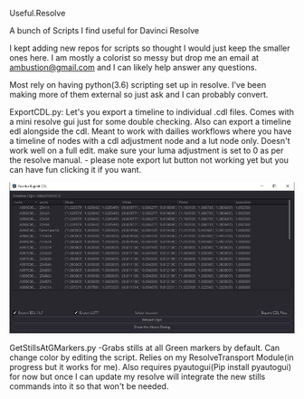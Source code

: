 Useful.Resolve

A bunch of Scripts I find useful for Davinci Resolve

I kept adding new repos for scripts so thought I would just keep the smaller ones here. I am mostly a colorist so messy but drop me an email at ambustion@gmail.com and I can likely help answer any questions.

Most rely on having python(3.6) scripting set up in resolve. I've been making more of them external so just ask and I can probably convert. 


ExportCDL.py:
Let's you export a timeline to individual .cdl files. Comes with a mini resolve gui just for some double checking. Also can export a timeline edl alongside the cdl. 
Meant to work with dailies workflows where you have a timeline of nodes with a cdl adjustment node and a lut node only. Doesn't work well on a full edit.
make sure your luma adjustment is set to 0 as per the resolve manual. - please note export lut button not working yet but you can have fun clicking it if you want.

![](/Assets/ExportCDL.JPG)


GetStillsAtGMarkers.py
-Grabs stills at all Green markers by default. Can change color by editing the script. Relies on my ResolveTransport Module(in progress but it works for me). Also requires pyautogui(Pip install pyautogui) for now but once I can update my resolve will integrate the new stills commands into it so that won't be needed.
